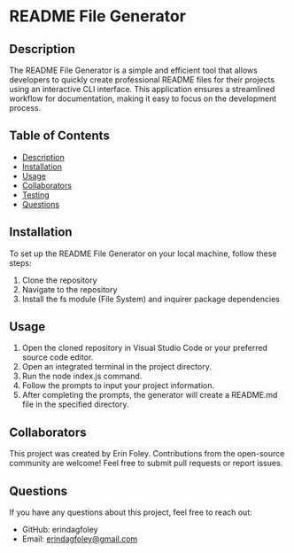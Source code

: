 # README File Generator

## Description
The README File Generator is a simple and efficient tool that allows developers to quickly create professional README files for their projects using an interactive CLI interface. This application ensures a streamlined workflow for documentation, making it easy to focus on the development process.

## Table of Contents
- [Description](#description)
- [Installation](#installation)
- [Usage](#usage)
- [Collaborators](#collaborators)
- [Testing](#testing)
- [Questions](#questions)

## Installation
To set up the README File Generator on your local machine, follow these steps:

1. Clone the repository
2. Navigate to the repository
3. Install the fs module (File System) and inquirer package dependencies 

## Usage
1. Open the cloned repository in Visual Studio Code or your preferred source code editor.
2. Open an integrated terminal in the project directory.
3. Run the node index.js command.
4. Follow the prompts to input your project information.
5. After completing the prompts, the generator will create a README.md file in the specified directory.
## Collaborators
This project was created by Erin Foley. Contributions from the open-source community are welcome! Feel free to submit pull requests or report issues.
## Questions
If you have any questions about this project, feel free to reach out:
- GitHub: erindagfoley
- Email: erindagfoley@gmail.com
